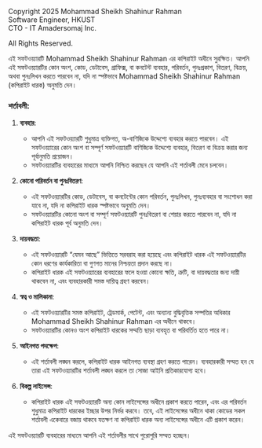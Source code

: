 Copyright 2025 Mohammad Sheikh Shahinur Rahman  
Software Engineer, HKUST  
CTO - IT Amadersomaj Inc.

All Rights Reserved.

এই সফটওয়্যারটি Mohammad Sheikh Shahinur Rahman এর কপিরাইট অধীনে সুরক্ষিত। আপনি এই সফটওয়্যারটির কোন অংশ, কোড, ডেটাবেস, গ্রাফিক্স, বা কনটেন্ট ব্যবহার, পরিবর্তন, পুনঃপ্রকাশ, বিতরণ, বিক্রয়, অথবা পুনঃলিখন করতে পারবেন না, যদি না স্পষ্টভাবে Mohammad Sheikh Shahinur Rahman (কপিরাইট ধারক) অনুমতি দেন। 

### শর্তাবলী:

1. **ব্যবহার**: 
   - আপনি এই সফটওয়্যারটি শুধুমাত্র ব্যক্তিগত, অ-বাণিজ্যিক উদ্দেশ্যে ব্যবহার করতে পারবেন। এই সফটওয়্যারের কোন অংশ বা সম্পূর্ণ সফটওয়্যারটি বাণিজ্যিক উদ্দেশ্যে ব্যবহার, বিতরণ বা বিক্রয় করার জন্য পূর্বানুমতি প্রয়োজন।
   - সফটওয়্যারটির ব্যবহারের মাধ্যমে আপনি নিশ্চিত করছেন যে আপনি এই শর্তাবলী মেনে চলবেন।

2. **কোনো পরিবর্তন বা পুনঃবিতরণ**: 
   - এই সফটওয়্যারটির কোড, ডেটাবেস, বা কনটেন্টের কোন পরিবর্তন, পুনঃলিখন, পুনঃব্যবহার বা সংশোধন করা যাবে না, যদি না কপিরাইট ধারক স্পষ্টভাবে অনুমতি দেন।
   - সফটওয়্যারটির কোনো অংশ বা সম্পূর্ণ সফটওয়্যারটি পুনঃবিতরণ বা শেয়ার করতে পারবেন না, যদি না কপিরাইট ধারক পূর্ব অনুমতি দেন।

3. **দায়বদ্ধতা**: 
   - এই সফটওয়্যারটি “যেমন আছে” ভিত্তিতে সরবরাহ করা হয়েছে এবং কপিরাইট ধারক এই সফটওয়্যারটির কোন ধরণের কার্যকারিতা বা গুণগত মানের নিশ্চয়তা প্রদান করছে না।
   - কপিরাইট ধারক এই সফটওয়্যারের ব্যবহারের ফলে হওয়া কোনো ক্ষতি, ত্রুটি, বা দায়বদ্ধতার জন্য দায়ী থাকবেন না, এবং ব্যবহারকারী সমস্ত দায়িত্ব গ্রহণ করবেন।

4. **স্বত্ব ও মালিকানা**: 
   - এই সফটওয়্যারটির সমস্ত কপিরাইট, ট্রেডমার্ক, পেটেন্ট, এবং অন্যান্য বুদ্ধিবৃত্তিক সম্পত্তির অধিকার Mohammad Sheikh Shahinur Rahman এর অধীনে থাকবে।
   - সফটওয়্যারটির কোনও অংশ কপিরাইট ধারকের সম্মতি ছাড়া ব্যবহৃত বা পরিবর্তিত হতে পারে না।

5. **আইনগত পদক্ষেপ**: 
   - এই শর্তাবলী লঙ্ঘন করলে, কপিরাইট ধারক আইনগত ব্যবস্থা গ্রহণ করতে পারেন। ব্যবহারকারী সম্মত হন যে তারা এই সফটওয়্যারটির শর্তাবলী লঙ্ঘন করলে তা সোজা আইনি প্রতিকারযোগ্য হবে।

6. **বিকল্প লাইসেন্স**: 
   - কপিরাইট ধারক এই সফটওয়্যারটি অন্য কোন লাইসেন্সের অধীনে প্রকাশ করতে পারেন, এবং এর পরিবর্তন শুধুমাত্র কপিরাইট ধারকের ইচ্ছার উপর নির্ভর করবে। তবে, এই লাইসেন্সের অধীনে থাকা কোডের সকল শর্তাবলী একেবারে বজায় থাকবে যতক্ষণ না কপিরাইট ধারক অন্য লাইসেন্সের অধীনে এটি প্রকাশ করেন।

এই সফটওয়্যারটি ব্যবহারের মাধ্যমে আপনি এই শর্তাবলীর সাথে পুরোপুরি সম্মত হচ্ছেন।

